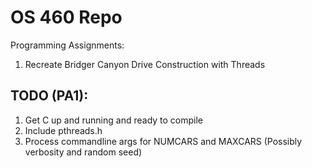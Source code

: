 # OS 460 Repo

Programming Assignments:

1. Recreate Bridger Canyon Drive Construction with Threads

## TODO (PA1):
1. Get C up and running and ready to compile
2. Include pthreads.h
3. Process commandline args for NUMCARS and MAXCARS (Possibly verbosity and random seed)
